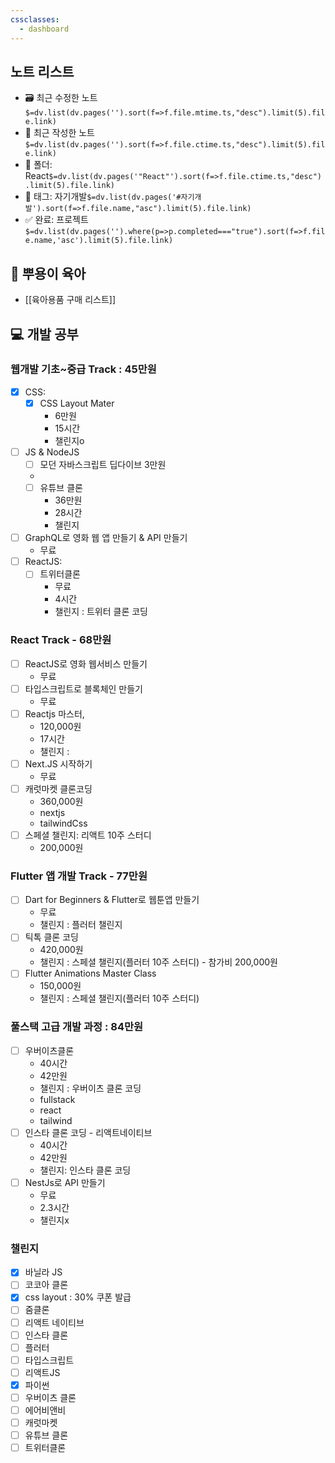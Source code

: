 ```yaml
---
cssclasses:
  - dashboard
---
```

## 노트 리스트
- 🗃 최근 수정한 노트`$=dv.list(dv.pages('').sort(f=>f.file.mtime.ts,"desc").limit(5).file.link)`
- 📝 최근 작성한 노트`$=dv.list(dv.pages('').sort(f=>f.file.ctime.ts,"desc").limit(5).file.link)`
- 📁 폴더: React`$=dv.list(dv.pages('"React"').sort(f=>f.file.ctime.ts,"desc").limit(5).file.link)`
- 🔖 태그: 자기개발`$=dv.list(dv.pages('#자기개발').sort(f=>f.file.name,"asc").limit(5).file.link)`
- ✅ 완료: 프로젝트`$=dv.list(dv.pages('').where(p=>p.completed==="true").sort(f=>f.file.name,'asc').limit(5).file.link)`

## 👶 뿌용이 육아

- [[육아용품 구매 리스트]]

## 💻 개발 공부

### 웹개발 기초~중급 Track : 45만원

- [x] CSS:
	- [x] CSS Layout Mater
		- 6만원
		- 15시간
		- 챌린지o
- [ ] JS & NodeJS
	- [ ] 모던 자바스크립트 딥다이브 3만원
	- 
	- [ ] 유튜브 클론
		- 36만원
		- 28시간
		- 챌린지
- [ ] GraphQL로 영화 웹 앱 만들기 & API 만들기
	- 무료
- [ ] ReactJS: 
	- [ ] 트위터클론
		- 무료
		- 4시간
		- 챌린지 : 트위터 클론 코딩

### React Track  - 68만원

- [ ] ReactJS로 영화 웹서비스 만들기
	- 무료
- [ ] 타입스크립트로 블록체인 만들기
	- 무료
- [ ] Reactjs 마스터,
	- 120,000원
	- 17시간 
	- 챌린지 : 
- [ ] Next.JS 시작하기
	- 무료
- [ ] 캐럿마켓 클론코딩
	- 360,000원
	- nextjs
	- tailwindCss
- [ ] 스페셜 챌린지:  리액트 10주 스터디
	- 200,000원

### Flutter 앱 개발 Track - 77만원

- [ ] Dart for Beginners & Flutter로 웹툰앱 만들기
	- 무료
	- 챌린지 : 플러터 챌린지
- [ ] 틱톡 클론 코딩
	- 420,000원
	- 챌린지 : 스페셜 챌린지(플러터 10주 스터디) - 참가비 200,000원
- [ ] Flutter Animations Master Class
	- 150,000원
	- 챌린지 : 스페셜 챌린지(플러터 10주 스터디)

### 풀스택 고급 개발 과정 : 84만원

- [ ] 우버이츠클론
	- 40시간
	- 42만원
	- 챌린지 : 우버이츠 클론 코딩
    - fullstack
    - react
    - tailwind
- [ ] 인스타 클론 코딩 - 리액트네이티브
	-  40시간
	- 42만원
	- 챌린지: 인스타 클론 코딩
- [ ] NestJs로 API 만들기
	- 무료
	- 2.3시간
	- 챌린지x

### 챌린지

 - [x] 바닐라 JS
 - [ ] 코코아 클론
 - [x] css layout : 30% 쿠폰 발급
 - [ ] 줌클론
 - [ ] 리액트 네이티브
 - [ ] 인스타 클론
 - [ ] 플러터
 - [ ] 타입스크립트
 - [ ] 리액트JS
 - [x] 파이썬
 - [ ] 우버이츠 클론
 - [ ] 에어비앤비
 - [ ] 캐럿마켓
 - [ ] 유튜브 클론
 - [ ] 트위터클론

